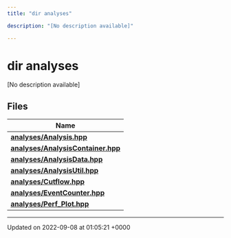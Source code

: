 ```yaml
---
title: "dir analyses"

description: "[No description available]"

---
```


# dir analyses

[No description available]

## Files

| Name           |
| -------------- |
| **[analyses/Analysis.hpp](/documentation/code/files/analysis_8hpp/)**  |
| **[analyses/AnalysisContainer.hpp](/documentation/code/files/analysiscontainer_8hpp/)**  |
| **[analyses/AnalysisData.hpp](/documentation/code/files/analysisdata_8hpp/)**  |
| **[analyses/AnalysisUtil.hpp](/documentation/code/files/analysisutil_8hpp/)**  |
| **[analyses/Cutflow.hpp](/documentation/code/files/cutflow_8hpp/)**  |
| **[analyses/EventCounter.hpp](/documentation/code/files/eventcounter_8hpp/)**  |
| **[analyses/Perf_Plot.hpp](/documentation/code/files/perf__plot_8hpp/)**  |






-------------------------------

Updated on 2022-09-08 at 01:05:21 +0000
